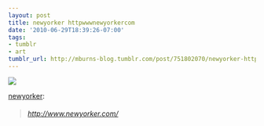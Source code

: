 ```yaml
---
layout: post
title: newyorker httpwwwnewyorkercom
date: '2010-06-29T18:39:26-07:00'
tags:
- tumblr
- art
tumblr_url: http://mburns-blog.tumblr.com/post/751802070/newyorker-httpwwwnewyorkercom
---
```

<img src="http://68.media.tumblr.com/tumblr_l4qelbgeES1qav5oho1_1280.gif"/>

<a href="http://newyorker.tumblr.com/post/745982200/in-this-weeks-issue-george-packer-on-the">newyorker</a>:

<blockquote>
<h6 class="uiStreamMessage"><a href="http://www.newyorker.com/">http://www.newyorker.com/</a></h6>
</blockquote>
